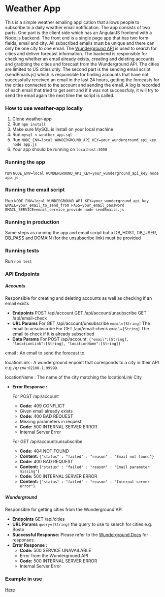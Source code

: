 # Weather App

This is a simple weather emailing application that allows people to subscribe to a daily weather email notification. The app consists of two parts. One part is the client side which has an AngularJS frontend with a Node.js backend. The front end is a single page app that has two form fields, email and city. All subscribed emails must be unique and there can only be one city to one email. The [Wunderground API](https://www.wunderground.com/weather/api/d/docs "Title") is used to search for cities and deliver forecast information. The backend is responsible for checking whether an email already exists, creating and deleting accounts and grabbing the cities and forecast from the Wunderground API. The cities are limited to US cities only. The second part is the sending email script (sendEmails.js) which is responsible for finding accounts that have not successfully received an email in the last 24 hours, getting the forecasts for the cities connected to the account and sending the email. A log is recorded of each email that tried to get sent and if it was not successfuly, it will try to send the email again the next time the script is called.


### How to use weather-app locally
1. Clone weather-app
2. Run `npm install`
3. Make sure MySQL is install on your local machine
4. Run `mysql < weather_app.sql`
5. Run `NODE_ENV=local WUNDERGROUND_API_KEY=your_wunderground_api_key node app.js`
6. Your app should be running on `localhost:3000`

### Running the app
run `NODE_ENV=local WUNDERGROUND_API_KEY=your_wunderground_api_key node app.js`

### Running the email script
Run `NODE_ENV=local WUNDERGROUND_API_KEY=your_wunderground_api_key EMAIL=your_email_to_send_from PASS=your_email_password EMAIL_SERVICE=email_service_provide node sendEmails.js`

### Running in production
Same steps as running the app and email script but a DB_HOST, DB_USER, DB_PASS and DOMAIN (for the unsubscribe link) must be provided

### Running tests
Run `npm test`

### API Endpoints
##### Accounts
Responsible for creating and deleting accounts as well as checking if an email exists
* **Endpoints**
POST /api/account
GET /api/account/unsubscribe
GET /api/email-check
*  **URL Params**
For GET /api/account/unsubscribe
`email=[String]`
The email to unsubscribe
For GET /api/email-check
`email=[String]`
The email to check if it is already subscribed
* **Data Params**
For POST /api/account:
`{"email":[String], "locationLink":[String], "locationName":[String]}`

email : An email to send the forecast to.

locationLink : A wunderground enpoint that coresponds to a city in their API e.g.`/q/zmw:02108.1.99999`.

locationName : The name of the city matching the locationLink City
* **Error Response :**

  For POST /api/account
    * **Code:** 409 CONFLICT
    * Given email already exists
    * **Code:** 400 BAD REQUEST
    * Missing parameters in request
    * **Code:** 500 INTERNAL SERVER ERROR
    * Internal Server Error

  For GET /api/account/unsubscribe
    * **Code:** 404 NOT FOUND
    * **Content:** `{"status" : "failed" : "reason" : "Email not found"}`
    * **Code:** 400 BAD REQUEST
    * **Content:** `{"status" : "failed" : "reason" : "Email parameter missing"}`
    * **Code:** 500 INTERNAL SERVER ERROR
    * **Content:** `{"status" : "failed" : "reason" : "Internal server error"}`

##### Wunderground
Responsible for getting cities from the Wunderground API
* **Endpoints**
GET /api/cities
*  **URL Params**
`query=[String]`
the query to use to search for cities e.g. Bosto
* **Successful Response:**
Please refer to the [Wunderground Docs](https://www.wunderground.com/weather/api/d/docs?d=autocomplete-api "Title") for responses.
* **Error Response :**
  * **Code:** 500 SERVICE UNAVAILABLE
  * Error from the Wunderground API
  * **Code:** 500 INTERNAL SERVER ERROR
  * Internal Server Error

### Example in use
[Here](https://klaviyo-weather-app.herokuapp.com/ "Title")




